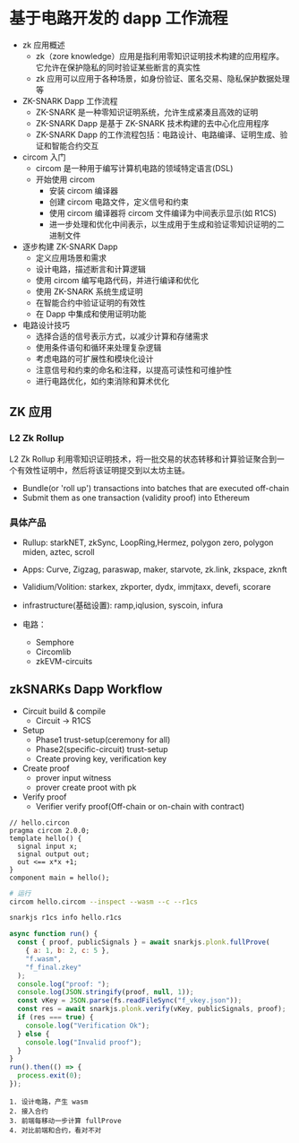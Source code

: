 # 基于电路开发的 dapp 工作流程

- zk 应用概述
  - zk（zore knowledge）应用是指利用零知识证明技术构建的应用程序。它允许在保护隐私的同时验证某些断言的真实性
  - zk 应用可以应用于各种场景，如身份验证、匿名交易、隐私保护数据处理等
- ZK-SNARK Dapp 工作流程
  - ZK-SNARK 是一种零知识证明系统，允许生成紧凑且高效的证明
  - ZK-SNARK Dapp 是基于 ZK-SNARK 技术构建的去中心化应用程序
  - ZK-SNARK Dapp 的工作流程包括：电路设计、电路编译、证明生成、验证和智能合约交互
- circom 入门
  - circom 是一种用于编写计算机电路的领域特定语言(DSL)
  - 开始使用 circom
    - 安装 circom 编译器
    - 创建 circom 电路文件，定义信号和约束
    - 使用 circom 编译器将 circom 文件编译为中间表示显示(如 R1CS)
    - 进一步处理和优化中间表示，以生成用于生成和验证零知识证明的二进制文件
- 逐步构建 ZK-SNARK Dapp
  - 定义应用场景和需求
  - 设计电路，描述断言和计算逻辑
  - 使用 circom 编写电路代码，并进行编译和优化
  - 使用 ZK-SNARK 系统生成证明
  - 在智能合约中验证证明的有效性
  - 在 Dapp 中集成和使用证明功能
- 电路设计技巧
  - 选择合适的信号表示方式，以减少计算和存储需求
  - 使用条件语句和循环来处理复杂逻辑
  - 考虑电路的可扩展性和模块化设计
  - 注意信号和约束的命名和注释，以提高可读性和可维护性
  - 进行电路优化，如约束消除和算术优化

## ZK 应用

### L2 Zk Rollup

L2 Zk Rollup 利用零知识证明技术，将一批交易的状态转移和计算验证聚合到一个有效性证明中，然后将该证明提交到以太坊主链。

- Bundle(or 'roll up') transactions into batches that are executed off-chain
- Submit them as one transaction (validity proof) into Ethereum

### 具体产品

- Rullup: starkNET, zkSync, LoopRing,Hermez, polygon zero, polygon miden, aztec, scroll
- Apps: Curve, Zigzag, paraswap, maker, starvote, zk.link, zkspace, zknft

- Validium/Volition: starkex, zkporter, dydx, immjtaxx, devefi, scorare
- infrastructure(基础设置): ramp,iqlusion, syscoin, infura
- 电路：
  - Semphore
  - Circomlib
  - zkEVM-circuits

## zkSNARKs Dapp Workflow

- Circuit build & compile
  - Circuit -> R1CS
- Setup
  - Phase1 trust-setup(ceremony for all)
  - Phase2(specific-circuit) trust-setup
  - Create proving key, verification key
- Create proof
  - prover input witness
  - prover create proot with pk
- Verify proof
  - Verifier verify proof(Off-chain or on-chain with contract)

```circon
// hello.circon
pragma circom 2.0.0;
template hello() {
  signal input x;
  signal output out;
  out <== x*x +1;
}
component main = hello();
```

```sh
# 运行
circom hello.circom --inspect --wasm --c --r1cs

snarkjs r1cs info hello.r1cs
```

```js
async function run() {
  const { proof, publicSignals } = await snarkjs.plonk.fullProve(
    { a: 1, b: 2, c: 5 },
    "f.wasm",
    "f_final.zkey"
  );
  console.log("proof: ");
  console.log(JSON.stringify(proof, null, 1));
  const vKey = JSON.parse(fs.readFileSync("f_vkey.json"));
  const res = await snarkjs.plonk.verify(vKey, publicSignals, proof);
  if (res === true) {
    console.log("Verification Ok");
  } else {
    console.log("Invalid proof");
  }
}
run().then(() => {
  process.exit(0);
});
```

```
1. 设计电路，产生 wasm
2. 接入合约
3. 前端每移动一步计算 fullProve
4. 对比前端和合约，看对不对
```
